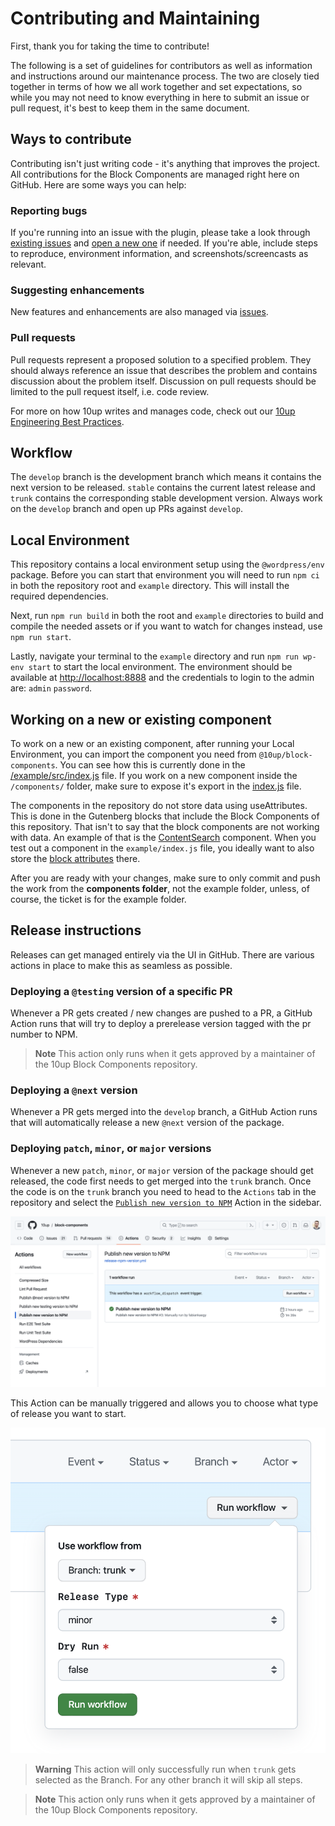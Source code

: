 # Contributing and Maintaining

First, thank you for taking the time to contribute!

The following is a set of guidelines for contributors as well as information and instructions around our maintenance process. The two are closely tied together in terms of how we all work together and set expectations, so while you may not need to know everything in here to submit an issue or pull request, it's best to keep them in the same document.

## Ways to contribute

Contributing isn't just writing code - it's anything that improves the project. All contributions for the Block Components are managed right here on GitHub. Here are some ways you can help:

### Reporting bugs

If you're running into an issue with the plugin, please take a look through [existing issues](https://github.com/10up/block-components/issues) and [open a new one](https://github.com/10up/block-components/issues/new) if needed. If you're able, include steps to reproduce, environment information, and screenshots/screencasts as relevant.

### Suggesting enhancements

New features and enhancements are also managed via [issues](https://github.com/10up/block-components/issues).

### Pull requests

Pull requests represent a proposed solution to a specified problem. They should always reference an issue that describes the problem and contains discussion about the problem itself. Discussion on pull requests should be limited to the pull request itself, i.e. code review.

For more on how 10up writes and manages code, check out our [10up Engineering Best Practices](https://10up.github.io/Engineering-Best-Practices/).

## Workflow

The `develop` branch is the development branch which means it contains the next version to be released. `stable` contains the current latest release and `trunk` contains the corresponding stable development version. Always work on the `develop` branch and open up PRs against `develop`.

## Local Environment

This repository contains a local environment setup using the `@wordpress/env` package. Before you can start that environment you will need to run `npm ci` in both the repository root and `example` directory. This will install the required dependencies.

Next, run `npm run build` in both the root and `example` directories to build and compile the needed assets or if you want to watch for changes instead, use `npm run start`.

Lastly, navigate your terminal to the `example` directory and run `npm run wp-env start` to start the local environment. The environment should be available at [http://localhost:8888](http://localhost:8888) and the credentials to login to the admin are: `admin` `password`.

## Working on a new or existing component

To work on a new or an existing component, after running your Local Environment, you can import the component you need from `@10up/block-components`. You can see how this is currently done in the [/example/src/index.js](https://github.com/10up/block-components/blob/trunk/example/src/index.js#L6) file. If you work on a new component inside the `/components/` folder, make sure to expose it's export in the [index.js](https://github.com/10up/block-components/blob/trunk/index.js) file.

The components in the repository do not store data using useAttributes. This is done in the Gutenberg blocks that include the Block Components of this repository. That isn't to say that the block components are not working with data. An example of that is the [ContentSearch](https://github.com/10up/block-components/blob/develop/components/ContentSearch/index.js) component. When you test out a component in the `example/index.js` file, you ideally want to also store the [block attributes](https://developer.wordpress.org/block-editor/reference-guides/block-api/block-attributes/) there.

After you are ready with your changes, make sure to only commit and push the work from the **components folder**, not the example folder, unless, of course, the ticket is for the example folder.

## Release instructions

Releases can get managed entirely via the UI in GitHub. There are various actions in place to make this as seamless as possible.

### Deploying a `@testing` version of a specific PR

Whenever a PR gets created / new changes are pushed to a PR, a GitHub Action runs that will try to deploy a prerelease version tagged with the pr number to NPM.

> **Note**
> This action only runs when it gets approved by a maintainer of the 10up Block Components repository.

### Deploying a `@next` version

Whenever a PR gets merged into the `develop` branch, a GitHub Action runs that will automatically release a new `@next` version of the package.

### Deploying `patch`, `minor`, or `major` versions

Whenever a new `patch`, `minor`, or `major` version of the package should get released, the code first needs to get merged into the `trunk` branch. Once the code is on the `trunk` branch you need to head to the `Actions` tab in the repository and select the [`Publish new version to NPM`](https://github.com/10up/block-components/actions/workflows/release-npm-version.yml) Action in the sidebar.

![GitHub Actions Window](./images/release-action-page.png)

This Action can be manually triggered and allows you to choose what type of release you want to start.

![Release Action Trigger](./images/release-action-trigger.png)

> **Warning**
> This action will only successfully run when `trunk` gets selected as the Branch. For any other branch it will skip all steps.

> **Note**
> This action only runs when it gets approved by a maintainer of the 10up Block Components repository.
